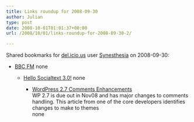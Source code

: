 ```yaml
---
title: Links roundup for 2008-09-30
author: Julian
type: post
date: 2008-10-01T01:01:37+00:00
url: /2008/10/01/links-roundup-for-2008-09-30-2/

---
```

Shared bookmarks for [del.icio.us][1] user [Synesthesia][2] on 2008-09-30:

  * [BBC FM][3] 
    none</li> 
    
      * [Hello Socialtext 3.0!][4] 
        none</li> 
        
          * [WordPress 2.7 Comments Enhancements][5]  
            WP 2.7 is due out in Nov08 and has major changes to comments handling. This article from one of the core developers identifies changes to make to themes  
            none</ul>

 [1]: http://del.icio.us/
 [2]: http://del.icio.us/synesthesia
 [3]: http://www.bbc.co.uk/blogs/bbcinternet/2008/09/blogger_in_residence.html
 [4]: http://ross.typepad.com/blog/2008/09/hello-socialtex.html
 [5]: http://ottodestruct.com/blog/2008/09/29/wordpress-27-comments-enhancements